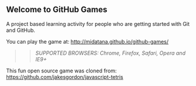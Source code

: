 ## Welcome to GitHub Games

A project based learning activity for people who are getting started with Git and GitHub.

You can play the game at: http://midatana.github.io/github-games/

>> _*SUPPORTED BROWSERS*: Chrome, Firefox, Safari, Opera and IE9+_

This fun open source game was cloned from: https://github.com/jakesgordon/javascript-tetris
